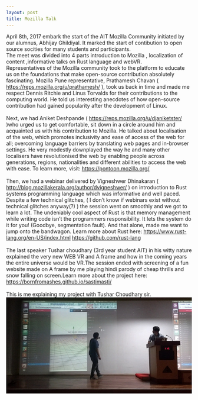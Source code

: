 ```yaml
---
layout: post
title: Mozilla Talk
---
```

April 8th, 2017 embark the start of the AIT Mozilla Community initiated by our alumnus, Abhijay Ghildiyal.
It marked the start of contibution to open source socities for many students and participants.
<br>
The meet was divided into 4 parts introduction to Mozilla  , localization of content ,informative talks on Rust language and webVR.
<br>
Representatives of the Mozilla community took to the platform to educate us on the foundations that make open-source contribution absolutely fascinating. Mozilla Pune representative, Prathamesh Chavan ( https://reps.mozilla.org/u/prathamesh/ ), took us back in time and made me respect Dennis Ritchie and Linus Torvalds for their contributions to the computing world. He told us interesting anecdotes of how open-source contribution had gained popularity after the development of Linux.
<br><br>
Next, we had Aniket Deshpande ( https://reps.mozilla.org/u/djaniketster/ )who urged us to get comfortable, sit down in a circle around him and acquainted us with his contribution to Mozilla. He talked about localisation of the web, which promotes inclusivity and ease of access of the web for all; overcoming language barriers by translating web pages and in-browser settings. He very modestly downplayed the way he and many other localisers have revolutionised the web by enabling people across generations, regions, nationalities and different abilities to access the web with ease. To learn more, visit: https://pontoon.mozilla.org/
<br><br>
Then, we had a webinar delivered by Vigneshwer Dhinakaran ( http://blog.mozillakerala.org/author/dvigneshwer/ ) on introduction to Rust systems programming language which was informative and well paced.
Despite a few technical glitches, ( I don’t know if webinars exist without technical glitches anyway(?) ) the session went on smoothly and we got to learn a lot. The undeniably cool aspect of Rust is that memory management while writing code isn’t the programmers responsibility. It lets the system do it for you! (Goodbye, segmentation fault). And that alone, made me want to jump onto the bandwagon. Learn more about Rust here:
https://www.rust-lang.org/en-US/index.html
https://github.com/rust-lang
<br><br>
The last speaker Tushar choudhary (3rd year student AIT) in his witty nature explained the very new WEB VR and A frame and how in the coming years the entire universe would be VR.The session ended with screening of a fun website made on A frame by me playing hindi parody of cheap thrills and snow falling on screen.Learn more about the project here:
https://bornfromashes.github.io/sastimasti/
<br><br>
This is me explaining my project with Tushar Choudhary sir.
![](/images/c.jpg)
